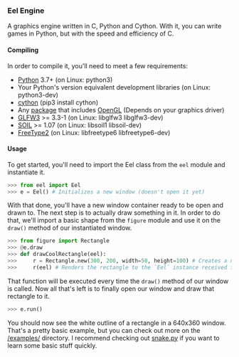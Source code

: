 ### Eel Engine
A graphics engine written in C, Python and Cython. With it, you can write games in Python, but with the speed and efficiency of C.

#### Compiling
In order to compile it, you'll need to meet a few requirements:
- [Python](https://python.org) 3.7+ (on Linux: python3)
- Your Python's version equivalent development libraries (on Linux: python3-dev)
- [cython](https://cython.org/) (pip3 install cython)
- Any [package](https://www.mesa3d.org/) that includes [OpenGL](https://www.opengl.org/) (Depends on your graphics driver)
- [GLFW3](https://www.glfw.org/) >= 3.3-1 (on Linux: libglfw3 libglfw3-dev)
- [SOIL](http://www.lonesock.net/soil.html) >= 1.07 (on Linux: libsoil1 libsoil-dev)
- [FreeType2](https://www.freetype.org/) (on Linux: libfreetype6 libfreetype6-dev)

#### Usage
To get started, you'll need to import the Eel class from the `eel` module and instantiate it.
```python
>>> from eel import Eel
>>> e = Eel() # Initializes a new window (doesn't open it yet)
```
With that done, you'll have a new window container ready to be open and drawn to. The next step is to actually draw something in it. In order to do that, we'll import a basic shape from the `figure` module and use it on the `draw()` method of our instantiated window.
```python
>>> from figure import Rectangle
>>> @e.draw
>>> def drawCoolRectangle(eel):
>>>     r = Rectangle.new(300, 200, width=50, height=100) # Creates a new rectangle object at (x, y) = (300, 200)
>>>     r(eel) # Renders the rectangle to the `Eel` instance received from that function (in this case, our variable `e`)
```
That function will be executed every time the `draw()` method of our window is called. Now all that's left is to finally open our window and draw that rectangle to it.
```python
>>> e.run()
```
You should now see the white outline of a rectangle in a 640x360 window. That's a pretty basic example, but you can check out more on the [/examples/](examples) directory. I recommend checking out [snake.py](examples/snake.py) if you want to learn some basic stuff quickly.
